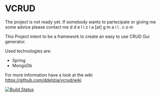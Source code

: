 VCRUD
=====

The project is not ready yet. If somebody wants to partecipate or giving me some advice please contact me d d e l i z i a [at] g m a i l . c o m

This Project intent to be a framework to create an easy to use CRUD Gui generator.

Used technologies are:
 - Spring
 - MongoDb

For more information have a look at the wiki https://github.com/ddelizia/vcrud/wiki

[![Build Status](https://drone.io/github.com/ddelizia/vcrud/status.png)](https://drone.io/github.com/ddelizia/vcrud/latest)
